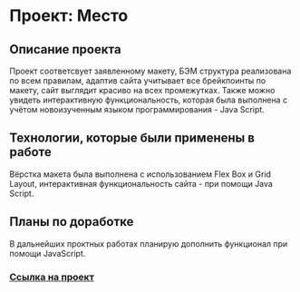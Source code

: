 # Проект: Место

## Описание проекта
Проект соответсвует заявленному макету, БЭМ структура реализована по всем правилам, адаптив сайта учитывает все брейкпоинты по макету, сайт выглядит красиво на всех промежутках. Также можно увидеть интерактивную функциональность, которая была выполнена с учётом новоизученным языком программирования - Java Script.

## Технологии, которые были применены в работе
Вёрстка макета была выполнена с использованием Flex Box и Grid Layout, интерактивная функциональность сайта - при помощи Java Script.

## Планы по доработке
В дальнейших проктных работах планирую дополнить функционал при помощи JavaScript.


### [Ссылка на проект](https://thewayitshine.github.io/mesto/)
